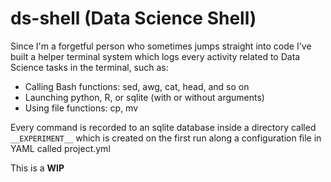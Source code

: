 # ds-shell (Data Science Shell)

Since I'm a forgetful person who sometimes jumps straight into code I've built a helper terminal system which logs every activity related to Data Science tasks in the terminal, such as:

* Calling Bash functions: sed, awg, cat, head, and so on
* Launching python, R, or sqlite (with or without arguments)
* Using file functions: cp, mv

Every command is recorded to an sqlite database inside a directory called `__EXPERIMENT__` which is created on the first run along a configuration file in YAML called project.yml

This is a **WIP**
